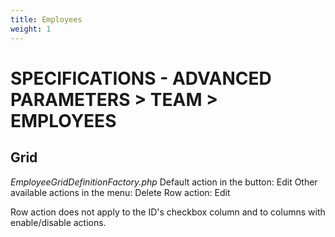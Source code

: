 ```yaml
---
title: Employees
weight: 1
---
```

# SPECIFICATIONS - ADVANCED PARAMETERS &gt; TEAM &gt; EMPLOYEES

## Grid

_EmployeeGridDefinitionFactory.php_ Default action in the button: Edit Other available actions in the menu: Delete Row action: Edit

Row action does not apply to the ID's checkbox column and to columns with enable/disable actions.

